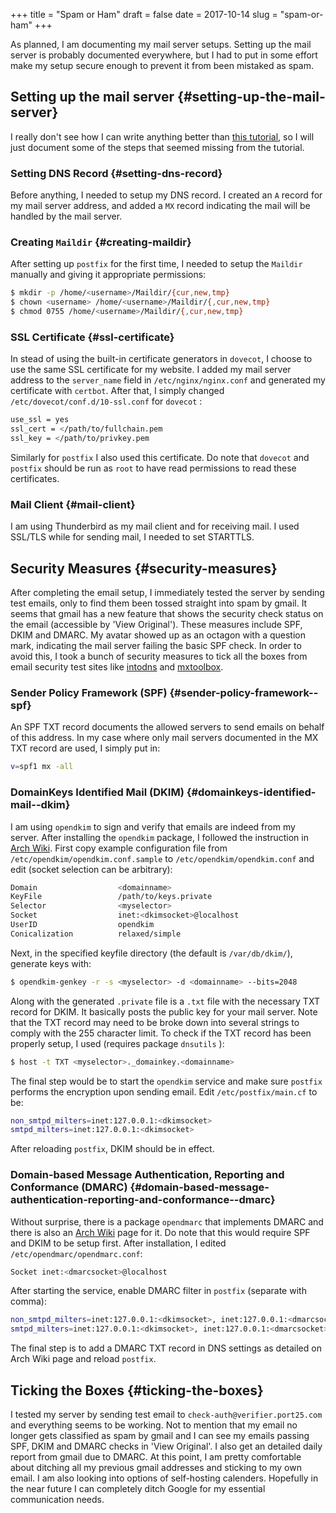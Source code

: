 +++
title = "Spam or Ham"
draft = false
date = 2017-10-14
slug = "spam-or-ham"
+++

As planned, I am documenting my mail server setups. Setting up the mail server is probably documented everywhere, but I had to put in some effort make my setup secure enough to prevent it from been mistaked as spam.


## Setting up the mail server {#setting-up-the-mail-server}

I really don't see how I can write anything better than [this tutorial](http://www.netarky.com/programming/arch%5Flinux/Arch%5FLinux%5Fmail%5Fserver%5Fsetup%5F1.html), so I will just document some of the steps that seemed missing from the tutorial.


### Setting DNS Record {#setting-dns-record}

Before anything, I needed to setup my DNS record. I created an `A` record for my mail server address, and added a `MX` record indicating the mail will be handled by the mail server.


### Creating `Maildir` {#creating-maildir}

After setting up `postfix` for the first time, I needed to setup the `Maildir` manually and giving it appropriate permissions:

```sh
$ mkdir -p /home/<username>/Maildir/{cur,new,tmp}
$ chown <username> /home/<username>/Maildir/{,cur,new,tmp}
$ chmod 0755 /home/<username>/Maildir/{,cur,new,tmp}
```


### SSL Certificate {#ssl-certificate}

In stead of using the built-in certificate generators in `dovecot`, I choose to use the same SSL certificate for my website. I added my mail server address to the `server_name` field in `/etc/nginx/nginx.conf` and generated my certificate with `certbot`. After that, I simply changed `/etc/dovecot/conf.d/10-ssl.conf` for `dovecot` :

```sh
use_ssl = yes
ssl_cert = </path/to/fullchain.pem
ssl_key = </path/to/privkey.pem
```

Similarly for `postfix` I also used this certificate. Do note that `dovecot` and `postfix` should be run as `root` to have read permissions to read these certificates.


### Mail Client {#mail-client}

I am using Thunderbird as my mail client and for receiving mail. I used SSL/TLS while for sending mail, I needed to set STARTTLS.


## Security Measures {#security-measures}

After completing the email setup, I immediately tested the server by sending test emails, only to find them been tossed straight into spam by gmail. It seems that gmail has a new feature that shows the security check status on the email (accessible by 'View Original'). These measures include SPF, DKIM and DMARC. My avatar showed up as an octagon with a question mark, indicating the mail server failing the basic SPF check. In order to avoid this, I took a bunch of security measures to tick all the boxes from email security test sites like [intodns](https://intodns.com) and [mxtoolbox](https://mxtoolbox.com).


### Sender Policy Framework (SPF) {#sender-policy-framework--spf}

An SPF TXT record documents the allowed servers to send emails on behalf of this address. In my case where only mail servers documented in the MX TXT record are used, I simply put in:

```sh
v=spf1 mx -all
```


### DomainKeys Identified Mail (DKIM) {#domainkeys-identified-mail--dkim}

I am using `opendkim` to sign and verify that emails are indeed from my server. After installing the `opendkim` package, I followed the instruction in [Arch Wiki](https://wiki.archlinux.org/index.php/OpenDKIM). First copy example configuration file from `/etc/opendkim/opendkim.conf.sample` to `/etc/opendkim/opendkim.conf` and edit (socket selection can be arbitrary):

```sh
Domain                  <domainname>
KeyFile                 /path/to/keys.private
Selector                <myselector>
Socket                  inet:<dkimsocket>@localhost
UserID                  opendkim
Conicalization          relaxed/simple
```

Next, in the specified keyfile directory (the default is `/var/db/dkim/`), generate keys with:

```sh
$ opendkim-genkey -r -s <myselector> -d <domainname> --bits=2048
```

Along with the generated `.private` file is a `.txt` file with the necessary TXT record for DKIM. It basically posts the public key for your mail server. Note that the TXT record may need to be broke down into several strings to comply with the 255 character limit. To check if the TXT record has been properly setup, I used (requires package `dnsutils` ):

```sh
$ host -t TXT <myselector>._domainkey.<domainname>
```

The final step would be to start the `opendkim` service and  make sure `postfix` performs the encryption upon sending email. Edit `/etc/postfix/main.cf` to be:

```sh
non_smtpd_milters=inet:127.0.0.1:<dkimsocket>
smtpd_milters=inet:127.0.0.1:<dkimsocket>
```

After reloading `postfix`, DKIM should be in effect.


### Domain-based Message Authentication, Reporting and Conformance (DMARC) {#domain-based-message-authentication-reporting-and-conformance--dmarc}

Without surprise, there is a package `opendmarc` that implements DMARC and there is also an [Arch Wiki](https://wiki.archlinux.org/index.php/OpenDMARC) page for it. Do note that this would require SPF and DKIM to be setup first. After installation, I edited `/etc/opendmarc/opendmarc.conf`:

```sh
Socket inet:<dmarcsocket>@localhost
```

After starting the service, enable DMARC filter in `postfix` (separate with comma):

```sh
non_smtpd_milters=inet:127.0.0.1:<dkimsocket>, inet:127.0.0.1:<dmarcsocket>
smtpd_milters=inet:127.0.0.1:<dkimsocket>, inet:127.0.0.1:<dmarcsocket>
```

The final step is to add a DMARC TXT record in DNS settings as detailed on Arch Wiki page and reload `postfix`.


## Ticking the Boxes {#ticking-the-boxes}

I tested my server by sending test email to `check-auth@verifier.port25.com` and everything seems to be working. Not to mention that my email no longer gets classified as spam by gmail and I can see my emails passing SPF, DKIM and DMARC checks in 'View Original'. I also get an detailed daily report from gmail due to DMARC. At this point, I am pretty comfortable about ditching all my previous gmail addresses and sticking to my own email. I am also looking into options of self-hosting calenders. Hopefully in the near future I can completely ditch Google for my essential communication needs.
